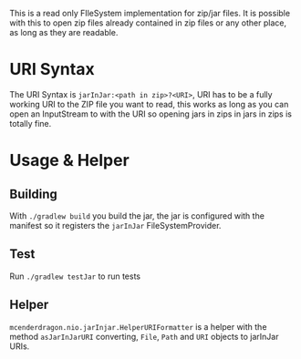 This is a read only FIleSystem implementation for zip/jar files. It is possible with this to open zip files already contained in zip files or any other place, as long as they are readable.

# URI Syntax
The URI Syntax is `jarInJar:<path in zip>?<URI>`, URI has to be a fully working URI to the ZIP file you want to read, this works as long as you can open an InputStream to with the URI so opening jars in zips in jars in zips is totally fine.

# Usage & Helper

## Building

With `./gradlew build` you build the jar, the jar is configured with the manifest so it registers the `jarInJar` FileSystemProvider. 

## Test

Run `./gradlew testJar` to run tests

## Helper

`mcenderdragon.nio.jarInjar.HelperURIFormatter` is a helper with the method `asJarInJarURI` converting, `File`, `Path` and `URI` objects to jarInJar URIs.
